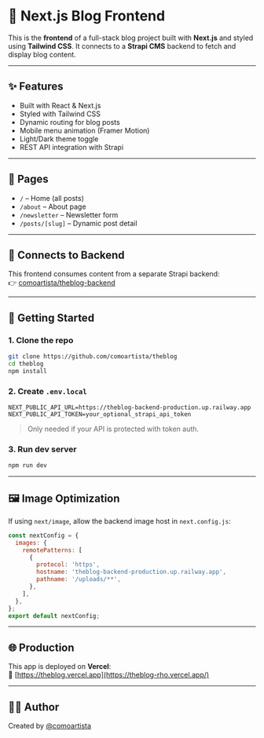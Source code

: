 
# 📝 Next.js Blog Frontend

This is the **frontend** of a full-stack blog project built with **Next.js** and styled using **Tailwind CSS**. It connects to a **Strapi CMS** backend to fetch and display blog content.

---

## ✨ Features

- Built with React & Next.js
- Styled with Tailwind CSS
- Dynamic routing for blog posts
- Mobile menu animation (Framer Motion)
- Light/Dark theme toggle
- REST API integration with Strapi

---

## 🧩 Pages

- `/` – Home (all posts)
- `/about` – About page
- `/newsletter` – Newsletter form
- `/posts/[slug]` – Dynamic post detail

---

## 🔌 Connects to Backend

This frontend consumes content from a separate Strapi backend:  
👉 [comoartista/theblog-backend](https://github.com/comoartista/theblog-backend)

---

## 🚀 Getting Started

### 1. Clone the repo

```bash
git clone https://github.com/comoartista/theblog
cd theblog
npm install
```

### 2. Create `.env.local`

```env
NEXT_PUBLIC_API_URL=https://theblog-backend-production.up.railway.app
NEXT_PUBLIC_API_TOKEN=your_optional_strapi_api_token
```

> Only needed if your API is protected with token auth.

### 3. Run dev server

```bash
npm run dev
```

---

## 🖼 Image Optimization

If using `next/image`, allow the backend image host in `next.config.js`:

```js
const nextConfig = {
  images: {
    remotePatterns: [
      {
        protocol: 'https',
        hostname: 'theblog-backend-production.up.railway.app',
        pathname: '/uploads/**',
      },
    ],
  },
};
export default nextConfig;
```

---

## 🌐 Production

This app is deployed on **Vercel**:  
🔗 [https://theblog.vercel.app](https://theblog-rho.vercel.app/)

---

## 🧑‍💻 Author

Created by [@comoartista](https://github.com/comoartista)
